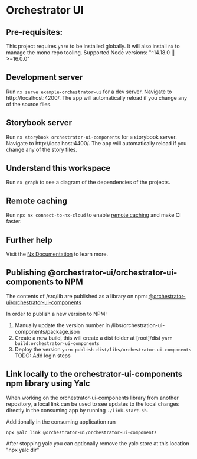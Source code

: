 # Orchestrator UI

## Pre-requisites:

This project requires `yarn` to be installed globally. It will also install `nx` to manage the mono repo tooling.
Supported Node versions: "^14.18.0 || >=16.0.0"

## Development server

Run `nx serve example-orchestrator-ui` for a dev server. Navigate to http://localhost:4200/. The app will automatically
reload if you change any of the source files.

## Storybook server

Run `nx storybook orchestrator-ui-components` for a storybook server. Navigate to http://localhost:4400/. The app will
automatically reload if you change any of the story files.

## Understand this workspace

Run `nx graph` to see a diagram of the dependencies of the projects.

## Remote caching

Run `npx nx connect-to-nx-cloud` to enable [remote caching](https://nx.app) and make CI faster.

## Further help

Visit the [Nx Documentation](https://nx.dev) to learn more.

## Publishing @orchestrator-ui/orchestrator-ui-components to NPM

The contents of /src/lib are published as a library on npm: [@orchestrator-ui/orchestrator-ui-components][1]

In order to publish a new version to NPM:

1. Manually update the version number in /libs/orchestration-ui-components/package.json
1. Create a new build, this will create a dist folder at [root]/dist
   `yarn build:orchestrator-ui-components`
1. Deploy the version
   `yarn publish dist/libs/orchestrator-ui-components`
   TODO: Add login steps

## Link locally to the orchestrator-ui-components npm library using Yalc

When working on the orchestrator-ui-components library from another repository, a local link can be used to see updates
to the local changes directly in the consuming app by running `./link-start.sh`.

Additionally in the consuming application run

`npx yalc link @orchestrator-ui/orchestrator-ui-components`

After stopping yalc you can optionally remove the yalc store at this location "npx yalc dir"

[1]:[https://www.npmjs.com/package/@orchestrator-ui/orchestrator-ui-components]
